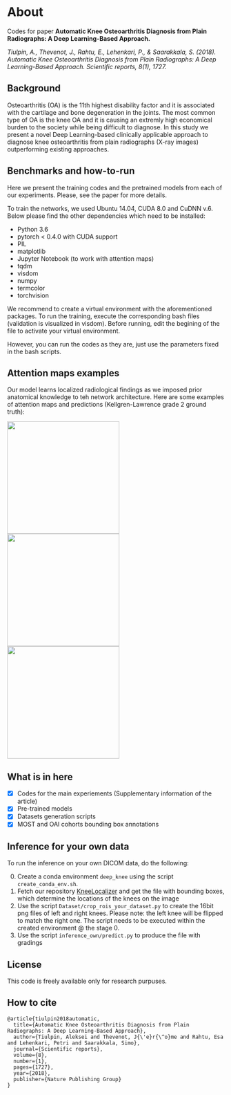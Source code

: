 # About
Codes for paper **Automatic Knee Osteoarthritis Diagnosis from Plain Radiographs: A Deep Learning-Based Approach.**

*Tiulpin, A., Thevenot, J., Rahtu, E., Lehenkari, P., & Saarakkala, S. (2018). Automatic Knee Osteoarthritis Diagnosis from Plain Radiographs: A Deep Learning-Based Approach. Scientific reports, 8(1), 1727.*

## Background

Osteoarthritis (OA) is the 11th highest disability factor and it is associated with the cartilage and bone degeneration in the joints. The most common type of OA is the knee OA and it is causing an extremly high economical burden to the society while being difficult to diagnose. In this study we present a novel Deep Learning-based clinically applicable approach to diagnose knee osteoarthritis from plain radiographs (X-ray images) outperforming existing approaches.

## Benchmarks and how-to-run

Here we present the training codes and the pretrained models from each of our experiments. Please, see the paper for more details.

To train the networks, we used Ubuntu 14.04, CUDA 8.0 and CuDNN v.6. Below please find the other dependencies which need to be installed:

* Python 3.6
* pytorch < 0.4.0 with CUDA support
* PIL
* matplotlib
* Jupyter Notebook (to work with attention maps)
* tqdm
* visdom
* numpy
* termcolor
* torchvision

We recommend to create a virtual environment with the aforementioned packages. To run the training, execute the corresponding bash files (validation is visualized in visdom). Before running, edit the begining of the file to activate your virtual environment.

However, you can run the codes as they are, just use the parameters fixed in the bash scripts.

## Attention maps examples
Our model learns localized radiological findings as we imposed prior anatomical knowledge to teh network architecture. Here are some examples of attention maps and predictions (Kellgren-Lawrence grade 2 ground truth):

<img src="https://github.com/lext/DeepKnee/blob/master/pics/15_2_R_1_1_1_3_1_0_own.jpg" width="260"/> <img src="https://github.com/lext/DeepKnee/blob/master/pics/235_2_R_3_3_0_0_1_1_own.jpg" width="260"/>  <img src="https://github.com/lext/DeepKnee/blob/master/pics/77_2_R_2_0_0_0_0_1_own.jpg" width="260"/>

## What is in here

- [x] Codes for the main experiements (Supplementary information of the article)
- [x] Pre-trained models
- [x] Datasets generation scripts
- [x] MOST and OAI cohorts bounding box annotations

## Inference for your own data
To run the inference on your own DICOM data, do the following:

0. Create a conda environment `deep_knee` using the script `create_conda_env.sh`.
1. Fetch our repository [KneeLocalizer](https://github.com/MIPT-Oulu/KneeLocalizer) and get 
the file with bounding boxes, which determine the locations of the knees on the image
2. Use the script `Dataset/crop_rois_your_dataset.py` to create the 16bit png files of left and right knees.
Please note: the left knee will be flipped to match the right one. 
The script needs to be executed within the created environment @ the stage 0.
3. Use the script `inference_own/predict.py` to produce the file with gradings

## License

This code is freely available only for research purpuses.

## How to cite

```
@article{tiulpin2018automatic,
  title={Automatic Knee Osteoarthritis Diagnosis from Plain Radiographs: A Deep Learning-Based Approach},
  author={Tiulpin, Aleksei and Thevenot, J{\'e}r{\^o}me and Rahtu, Esa and Lehenkari, Petri and Saarakkala, Simo},
  journal={Scientific reports},
  volume={8},
  number={1},
  pages={1727},
  year={2018},
  publisher={Nature Publishing Group}
}
```
